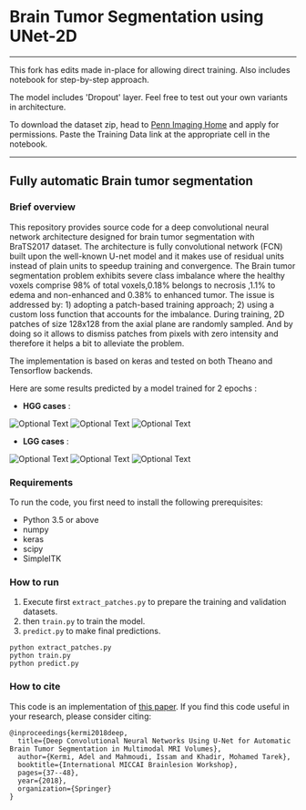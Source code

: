 # Brain Tumor Segmentation using UNet-2D
----
This fork has edits made in-place for allowing direct training. Also includes notebook for step-by-step approach.

The model includes 'Dropout' layer. Feel free to test out your own variants in architecture.

To download the dataset zip, head to [Penn Imaging Home](https://ipp.cbica.upenn.edu/) and apply for permissions.
Paste the Training Data link at the appropriate cell in the notebook.

----
## Fully automatic Brain tumor segmentation

### Brief overview

This repository provides source code for a deep convolutional neural network architecture designed for brain tumor segmentation with BraTS2017 dataset. 
The architecture is fully convolutional network (FCN) built upon the well-known U-net model and it makes use of residual units instead of plain units to speedup training and convergence.
The Brain tumor segmentation problem exhibits severe class imbalance where the healthy voxels comprise 98% of total voxels,0.18% belongs to necrosis ,1.1% to edema and non-enhanced and 0.38% to enhanced tumor. 
The issue is addressed by: 1) adopting a patch-based training approach; 2) using a custom loss function that accounts for the imbalance. 
During training, 2D patches of size 128x128 from the axial plane are randomly sampled. And by doing so it allows to dismiss patches from pixels with zero intensity and therefore it helps a bit to alleviate the problem.

The implementation is based on keras and tested on both Theano and Tensorflow backends.

Here are some results predicted by a model trained for 2 epochs :

*   **HGG cases** :

![Optional Text](../master/docs/images/HGG-Brats17_2013_7_1-111.png)
![Optional Text](../master/docs/images/HGG-Brats17_CBICA_ASV_1-88.png)
![Optional Text](../master/docs/images/HGG-Brats17_TCIA_186_1-90.png)

*   **LGG cases** :

![Optional Text](../master/docs/images/LGG-Brats17_TCIA_202_1-70.png)
![Optional Text](../master/docs/images/LGG-Brats17_2013_24_1-91.png)
![Optional Text](../master/docs/images/LGG-Brats17_TCIA_462_1-97.png)

### Requirements

To run the code, you first need to install the following prerequisites: 

* Python 3.5 or above
* numpy
* keras
* scipy
* SimpleITK

### How to run

1. Execute first `extract_patches.py` to prepare the training and validation datasets.
2. then `train.py` to train the model.
3. `predict.py` to make final predictions.

```
python extract_patches.py
python train.py
python predict.py
```
### How to cite 

This code is an implementation of [this paper](https://link.springer.com/chapter/10.1007/978-3-030-11726-9_4). If you find this code useful in your research, please consider citing: 

```
@inproceedings{kermi2018deep,
  title={Deep Convolutional Neural Networks Using U-Net for Automatic Brain Tumor Segmentation in Multimodal MRI Volumes},
  author={Kermi, Adel and Mahmoudi, Issam and Khadir, Mohamed Tarek},
  booktitle={International MICCAI Brainlesion Workshop},
  pages={37--48},
  year={2018},
  organization={Springer}
}
```
